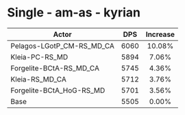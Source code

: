 # Single - am-as - kyrian
| Actor | DPS | Increase |
|---|:---:|:---:|
|Pelagos-LGotP_CM-RS_MD_CA|6060|10.08%|
|Kleia-PC-RS_MD|5894|7.06%|
|Forgelite-BCtA-RS_MD_CA|5745|4.36%|
|Kleia-RS_MD_CA|5712|3.76%|
|Forgelite-BCtA_HoG-RS_MD|5701|3.56%|
|Base|5505|0.00%|
